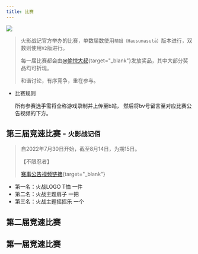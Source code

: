 ```yaml
---
title: 比赛
---
```


![](https://s1.ax1x.com/2022/08/04/veVKBT.jpg)

> 火影战记官方举办的比赛，单数届数使用`萌姐（Hausumasutā）`版本进行，双数则使用`V2`版进行。
>
> 每一届比赛都会由[@愉悦大叔](https://space.bilibili.com/18278506){target="_blank"}发放奖品，其中大部分奖品均可折现。
>
> 和谐讨论，有序竞争，重在参与。

- 比赛规则

    所有参赛选手需将全称游戏录制并上传至b站，
    然后将bv号留言至对应比赛公告视频的下方。


## 第三届竞速比赛 - <small>火影战记佰</small>

> 自2022年7月30日开始，截至8月14日，为期15日。
>
> 【不限忍者】
>
> [赛事公告视频链接](https://www.bilibili.com/video/BV1EB4y1b7kb){target="_blank"}

- 第一名：火战LOGO T恤 一件
- 第二名：火战主题扇子 一把
- 第三名：火战主题摇摇乐 一个

## 第二届竞速比赛

## 第一届竞速比赛
